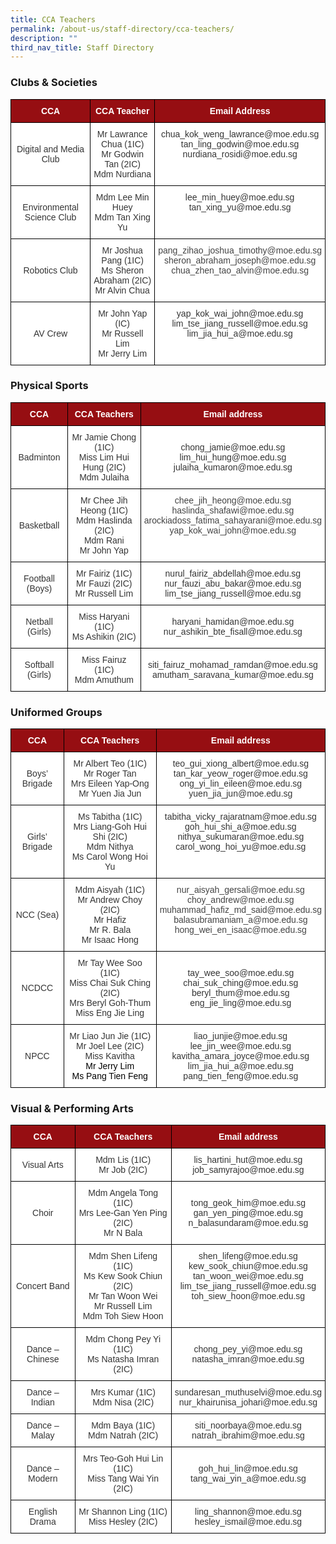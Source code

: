 ```yaml
---
title: CCA Teachers
permalink: /about-us/staff-directory/cca-teachers/
description: ""
third_nav_title: Staff Directory
---
```

### Clubs &amp; Societies

<style type="text/css">
.tg  {border-collapse:collapse;border-spacing:0;}
.tg td{border-color:black;border-style:solid;border-width:1px;font-family:Arial, sans-serif;font-size:14px;
  overflow:hidden;padding:10px 5px;word-break:normal;}
.tg th{border-color:black;border-style:solid;border-width:1px;font-family:Arial, sans-serif;font-size:14px;
  font-weight:normal;overflow:hidden;padding:10px 5px;word-break:normal;}
.tg .tg-96bg{background-color:#FFF;color:#444;text-align:center;vertical-align:top}
.tg .tg-m8pc{background-color:#960E12;color:#FFF;font-weight:bold;text-align:center;vertical-align:middle}
.tg .tg-9r35{background-color:#FFF;color:#343434;text-align:center;vertical-align:middle}
.tg .tg-tyn3{background-color:#FFF;color:#343434;text-align:center;vertical-align:top}
</style>
<table class="tg">
<thead>
  <tr>
    <th class="tg-m8pc"><span style="font-weight:bold;color:#FFF;background-color:#960E12">CCA</span></th>
    <th class="tg-m8pc"><span style="font-weight:bold;color:#FFF;background-color:#960E12">CCA Teacher</span></th>
    <th class="tg-m8pc"><span style="font-weight:bold;color:#FFF;background-color:#960E12">Email Address</span></th>
  </tr>
</thead>
<tbody>
  <tr>
    <td class="tg-9r35"><span style="color:#343434;background-color:#FFF">Digital and Media Club</span></td>
    <td class="tg-tyn3"><span style="color:#343434">Mr Lawrance Chua (1IC)</span><br><span style="color:#343434">Mr Godwin Tan (2IC)</span><br><span style="color:#343434">Mdm Nurdiana</span></td>
    <td class="tg-tyn3"><span style="color:#343434">chua_kok_weng_lawrance@moe.edu.sg</span><br><span style="color:#343434">tan_ling_godwin@moe.edu.sg</span><br><span style="color:#343434">nurdiana_rosidi@moe.edu.sg</span></td>
  </tr>
  <tr>
    <td class="tg-9r35"><span style="color:#343434;background-color:#FFF">Environmental Science Club</span></td>
    <td class="tg-tyn3"><span style="color:#343434">Mdm Lee Min Huey</span><br><span style="color:#343434">Mdm Tan Xing Yu</span></td>
    <td class="tg-tyn3"><span style="color:#343434">lee_min_huey@moe.edu.sg</span><br><span style="color:#343434">tan_xing_yu@moe.edu.sg</span></td>
  </tr>
  <tr>
    <td class="tg-9r35"><span style="color:#343434;background-color:#FFF">Robotics Club</span></td>
    <td class="tg-tyn3"><span style="color:#343434">Mr Joshua Pang (1IC)</span><br><span style="color:#343434">Ms Sheron Abraham (2IC)</span><br>Mr Alvin Chua</td>
    <td class="tg-96bg">pang_zihao_joshua_timothy@moe.edu.sg<br>sheron_abraham_joseph@moe.edu.sg<br>chua_zhen_tao_alvin@moe.edu.sg</td>
  </tr>
  <tr>
    <td class="tg-9r35"><span style="color:#343434;background-color:#FFF"> AV Crew</span></td>
    <td class="tg-9r35"><span style="color:#343434;background-color:#FFF">Mr John Yap (IC)</span><br><span style="color:#343434;background-color:#FFF">Mr Russell Lim</span><br><span style="color:#343434;background-color:#FFF">Mr Jerry Lim</span></td>
    <td class="tg-tyn3"><span style="color:#343434"> yap_kok_wai_john@moe.edu.sg</span><br><span style="color:#343434">lim_tse_jiang_russell@moe.edu.sg</span><br><span style="color:#343434">lim_jia_hui_a@moe.edu.sg</span></td>
  </tr>
</tbody>
</table>

### Physical Sports

<style type="text/css">
.tg  {border-collapse:collapse;border-spacing:0;}
.tg td{border-color:black;border-style:solid;border-width:1px;font-family:Arial, sans-serif;font-size:14px;
  overflow:hidden;padding:10px 5px;word-break:normal;}
.tg th{border-color:black;border-style:solid;border-width:1px;font-family:Arial, sans-serif;font-size:14px;
  font-weight:normal;overflow:hidden;padding:10px 5px;word-break:normal;}
.tg .tg-96bg{background-color:#FFF;color:#444;text-align:center;vertical-align:top}
.tg .tg-hzgw{background-color:#960E12;color:#FFF;font-weight:bold;text-align:center;vertical-align:top}
.tg .tg-9r35{background-color:#FFF;color:#343434;text-align:center;vertical-align:middle}
.tg .tg-tyn3{background-color:#FFF;color:#343434;text-align:center;vertical-align:top}
</style>
<table class="tg">
<thead>
  <tr>
    <th class="tg-hzgw"><span style="font-weight:bold;color:#FFF;background-color:#960E12">CCA</span></th>
    <th class="tg-hzgw"><span style="font-weight:bold;color:#FFF;background-color:#960E12">CCA Teachers</span></th>
    <th class="tg-hzgw"><span style="font-weight:bold;color:#FFF;background-color:#960E12">Email address</span></th>
  </tr>
</thead>
<tbody>
  <tr>
    <td class="tg-9r35"><span style="color:#343434;background-color:#FFF">Badminton</span></td>
    <td class="tg-tyn3"><span style="color:#343434">Mr Jamie Chong (1IC)</span><br><span style="color:#343434">Miss Lim Hui Hung (2IC)</span><br><span style="color:#343434">Mdm Julaiha</span></td>
    <td class="tg-9r35"><span style="color:#343434;background-color:#FFF">chong_jamie@moe.edu.sg</span><br><span style="color:#343434;background-color:#FFF">lim_hui_hung@moe.edu.sg</span><br><span style="color:#343434;background-color:#FFF">julaiha_kumaron@moe.edu.sg</span></td>
  </tr>
  <tr>
    <td class="tg-9r35"><span style="color:#343434;background-color:#FFF">Basketball</span></td>
    <td class="tg-tyn3"><span style="color:#343434">Mr Chee Jih Heong (1IC)</span><br><span style="color:#343434">Mdm Haslinda (2IC)</span><br><span style="color:#343434">Mdm Rani</span><br>Mr John Yap</td>
    <td class="tg-96bg">chee_jih_heong@moe.edu.sg<br>haslinda_shafawi@moe.edu.sg<br>arockiadoss_fatima_sahayarani@moe.edu.sg<br>yap_kok_wai_john@moe.edu.sg</td>
  </tr>
  <tr>
    <td class="tg-9r35"><span style="color:#343434;background-color:#FFF">Football (Boys)</span></td>
    <td class="tg-9r35"><span style="color:#343434;background-color:#FFF">Mr Fairiz (1IC)</span><br><span style="color:#343434;background-color:#FFF">Mr Fauzi (2IC)</span><br><span style="color:#343434;background-color:#FFF">Mr Russell Lim</span></td>
    <td class="tg-9r35"><span style="color:#343434;background-color:#FFF">nurul_fairiz_abdellah@moe.edu.sg</span><br><span style="color:#343434;background-color:#FFF">nur_fauzi_abu_bakar@moe.edu.sg</span><br><span style="color:#343434;background-color:#FFF">lim_tse_jiang_russell@moe.edu.sg</span></td>
  </tr>
  <tr>
    <td class="tg-9r35"><span style="color:#343434;background-color:#FFF">Netball (Girls)</span></td>
    <td class="tg-9r35"><span style="color:#343434;background-color:#FFF">Miss Haryani (1IC)</span><br><span style="color:#343434;background-color:#FFF">Ms Ashikin (2IC)</span></td>
    <td class="tg-9r35"><span style="color:#343434;background-color:#FFF">haryani_hamidan@moe.edu.sg </span><br><span style="color:#343434;background-color:#FFF">nur_ashikin_bte_fisall@moe.edu.sg</span></td>
  </tr>
  <tr>
    <td class="tg-9r35"><span style="color:#343434;background-color:#FFF">Softball (Girls)</span></td>
    <td class="tg-9r35"><span style="color:#343434;background-color:#FFF">Miss Fairuz (1IC)</span><br><span style="color:#343434;background-color:#FFF">Mdm Amuthum</span></td>
    <td class="tg-9r35"><span style="color:#343434;background-color:#FFF">siti_fairuz_mohamad_ramdan@moe.edu.sg</span><br><span style="color:#343434;background-color:#FFF">amutham_saravana_kumar@moe.edu.sg</span></td>
  </tr>
</tbody>
</table>

### Uniformed Groups

<style type="text/css">
.tg  {border-collapse:collapse;border-spacing:0;}
.tg td{border-color:black;border-style:solid;border-width:1px;font-family:Arial, sans-serif;font-size:14px;
  overflow:hidden;padding:10px 5px;word-break:normal;}
.tg th{border-color:black;border-style:solid;border-width:1px;font-family:Arial, sans-serif;font-size:14px;
  font-weight:normal;overflow:hidden;padding:10px 5px;word-break:normal;}
.tg .tg-96bg{background-color:#FFF;color:#444;text-align:center;vertical-align:top}
.tg .tg-hzgw{background-color:#960E12;color:#FFF;font-weight:bold;text-align:center;vertical-align:top}
.tg .tg-9r35{background-color:#FFF;color:#343434;text-align:center;vertical-align:middle}
.tg .tg-tyn3{background-color:#FFF;color:#343434;text-align:center;vertical-align:top}
</style>
<table class="tg">
<thead>
  <tr>
    <th class="tg-hzgw"><span style="font-weight:bold;color:#FFF;background-color:#960E12">CCA</span></th>
    <th class="tg-hzgw"><span style="font-weight:bold;color:#FFF;background-color:#960E12">CCA Teachers</span></th>
    <th class="tg-hzgw"><span style="font-weight:bold;color:#FFF;background-color:#960E12">Email address</span></th>
  </tr>
</thead>
<tbody>
  <tr>
    <td class="tg-9r35"><span style="color:#343434;background-color:#FFF">Boys’ Brigade</span></td>
    <td class="tg-tyn3"><span style="color:#343434">Mr Albert Teo (1IC)</span><br><span style="color:#343434">Mr Roger Tan</span><br><span style="color:#343434">Mrs Eileen Yap-Ong</span><br><span style="color:#343434">Mr Yuen Jia Jun</span></td>
    <td class="tg-9r35"><span style="color:#343434;background-color:#FFF">teo_gui_xiong_albert@moe.edu.sg</span><br><span style="color:#343434;background-color:#FFF">tan_kar_yeow_roger@moe.edu.sg</span><br><span style="color:#343434;background-color:#FFF">ong_yi_lin_eileen@moe.edu.sg</span><br><span style="color:#343434;background-color:#FFF">yuen_jia_jun@moe.edu.sg</span></td>
  </tr>
  <tr>
    <td class="tg-9r35"><span style="color:#343434;background-color:#FFF">Girls’ Brigade</span></td>
    <td class="tg-tyn3"><span style="color:#343434">Ms Tabitha (1IC)</span><br><span style="color:#343434">Mrs Liang-Goh Hui Shi (2IC)</span><br><span style="color:#343434">Mdm Nithya</span><br><span style="color:#343434">Ms Carol Wong Hoi Yu</span></td>
    <td class="tg-tyn3"><span style="color:#343434">tabitha_vicky_rajaratnam@moe.edu.sg</span><br><span style="color:#343434">goh_hui_shi_a@moe.edu.sg</span><br><span style="color:#343434">nithya_sukumaran@moe.edu.sg</span><br>carol_wong_hoi_yu@moe.edu.sg</td>
  </tr>
  <tr>
    <td class="tg-9r35"><span style="color:#343434;background-color:#FFF">NCC (Sea)</span></td>
    <td class="tg-tyn3"><span style="color:#343434">Mdm Aisyah (1IC)</span><br><span style="color:#343434">Mr Andrew Choy (2IC)</span><br><span style="color:#343434">Mr Hafiz</span><br>Mr R. Bala<br>Mr Isaac Hong</td>
    <td class="tg-96bg">nur_aisyah_gersali@moe.edu.sg<br>choy_andrew@moe.edu.sg<br>muhammad_hafiz_md_said@moe.edu.sg<br>balasubramaniam_a@moe.edu.sg<br>hong_wei_en_isaac@moe.edu.sg</td>
  </tr>
  <tr>
    <td class="tg-9r35"><span style="color:#343434;background-color:#FFF">NCDCC</span></td>
    <td class="tg-tyn3"><span style="color:#343434">Mr Tay Wee Soo (1IC)</span><br><span style="color:#343434">Miss Chai Suk Ching (2IC)</span><br><span style="color:#343434">Mrs Beryl Goh-Thum</span><br><span style="color:#343434">Miss Eng Jie Ling</span></td>
    <td class="tg-9r35"><span style="color:#343434;background-color:#FFF">tay_wee_soo@moe.edu.sg</span><br><span style="color:#343434;background-color:#FFF">chai_suk_ching@moe.edu.sg</span><br><span style="color:#343434;background-color:#FFF">beryl_thum@moe.edu.sg</span><br><span style="color:#343434;background-color:#FFF">eng_jie_ling@moe.edu.sg</span></td>
  </tr>
  <tr>
    <td class="tg-9r35"><span style="color:#343434;background-color:#FFF">NPCC</span></td>
    <td class="tg-tyn3"><span style="color:#343434">Mr Liao Jun Jie (1IC)</span><br><span style="color:#343434">Mr Joel Lee (2IC)</span><br><span style="color:#343434">Miss Kavitha</span><br><span style="font-weight:400;color:#000">Mr Jerry Lim</span><br><span style="font-weight:400;color:#000">Ms Pang Tien Feng</span></td>
    <td class="tg-tyn3"><span style="color:#343434">liao_junjie@moe.edu.sg</span><br><span style="color:#343434">lee_jin_wee@moe.edu.sg</span><br><span style="color:#343434">kavitha_amara_joyce@moe.edu.sg</span><br><span style="color:#343434">lim_jia_hui_a@moe.edu.sg</span><br>pang_tien_feng@moe.edu.sg</td>
  </tr>
</tbody>
</table>

### Visual &amp; Performing Arts

<style type="text/css">
.tg  {border-collapse:collapse;border-spacing:0;}
.tg td{border-color:black;border-style:solid;border-width:1px;font-family:Arial, sans-serif;font-size:14px;
  overflow:hidden;padding:10px 5px;word-break:normal;}
.tg th{border-color:black;border-style:solid;border-width:1px;font-family:Arial, sans-serif;font-size:14px;
  font-weight:normal;overflow:hidden;padding:10px 5px;word-break:normal;}
.tg .tg-hzgw{background-color:#960E12;color:#FFF;font-weight:bold;text-align:center;vertical-align:top}
.tg .tg-9r35{background-color:#FFF;color:#343434;text-align:center;vertical-align:middle}
.tg .tg-tyn3{background-color:#FFF;color:#343434;text-align:center;vertical-align:top}
</style>
<table class="tg">
<thead>
  <tr>
    <th class="tg-hzgw"><span style="font-weight:bold;color:#FFF;background-color:#960E12">CCA</span></th>
    <th class="tg-hzgw"><span style="font-weight:bold;color:#FFF;background-color:#960E12">CCA Teachers</span></th>
    <th class="tg-hzgw"><span style="font-weight:bold;color:#FFF;background-color:#960E12">Email address</span></th>
  </tr>
</thead>
<tbody>
  <tr>
    <td class="tg-9r35"><span style="color:#343434;background-color:#FFF">Visual Arts</span></td>
    <td class="tg-9r35"><span style="color:#343434;background-color:#FFF">Mdm Lis (1IC)</span><br><span style="color:#343434;background-color:#FFF">Mr Job (2IC)</span></td>
    <td class="tg-9r35"><span style="color:#343434;background-color:#FFF">lis_hartini_hut@moe.edu.sg</span><br><span style="color:#343434;background-color:#FFF">job_samyrajoo@moe.edu.sg</span></td>
  </tr>
  <tr>
    <td class="tg-9r35"><span style="color:#343434;background-color:#FFF">Choir</span></td>
    <td class="tg-9r35"><span style="color:#343434;background-color:#FFF">Mdm Angela Tong (1IC)</span><br><span style="color:#343434;background-color:#FFF">Mrs Lee-Gan Yen Ping (2IC)</span><br><span style="color:#343434;background-color:#FFF">Mr N Bala</span></td>
    <td class="tg-9r35"><span style="color:#343434;background-color:#FFF">tong_geok_him@moe.edu.sg</span><br><span style="color:#343434;background-color:#FFF">gan_yen_ping@moe.edu.sg</span><br><span style="color:#343434;background-color:#FFF">n_balasundaram@moe.edu.sg</span></td>
  </tr>
  <tr>
    <td class="tg-9r35"><span style="color:#343434;background-color:#FFF">Concert Band</span></td>
    <td class="tg-tyn3"><span style="color:#343434">Mdm Shen Lifeng (1IC)</span><br><span style="color:#343434">Ms Kew Sook Chiun (2IC)</span><br><span style="color:#343434">Mr Tan Woon Wei</span><br><span style="color:#343434">Mr Russell Lim</span><br><span style="color:#343434">Mdm Toh Siew Hoon</span></td>
    <td class="tg-tyn3"><span style="color:#343434">shen_lifeng@moe.edu.sg</span><br><span style="color:#343434">kew_sook_chiun@moe.edu.sg</span><br><span style="color:#343434">tan_woon_wei@moe.edu.sg</span><br><span style="color:#343434">lim_tse_jiang_russell@moe.edu.sg</span><br><span style="color:#343434">toh_siew_hoon@moe.edu.sg</span></td>
  </tr>
  <tr>
    <td class="tg-9r35"><span style="color:#343434;background-color:#FFF">Dance – Chinese</span></td>
    <td class="tg-9r35"><span style="color:#343434;background-color:#FFF">Mdm Chong Pey Yi (1IC)</span><br><span style="color:#343434;background-color:#FFF">Ms Natasha Imran (2IC)</span></td>
    <td class="tg-9r35"><span style="color:#343434;background-color:#FFF">chong_pey_yi@moe.edu.sg </span><br><span style="color:#343434;background-color:#FFF">natasha_imran@moe.edu.sg</span></td>
  </tr>
  <tr>
    <td class="tg-9r35"><span style="color:#343434;background-color:#FFF">Dance – Indian</span></td>
    <td class="tg-9r35"><span style="color:#343434;background-color:#FFF">Mrs Kumar (1IC)</span><br><span style="color:#343434;background-color:#FFF">Mdm Nisa (2IC)</span></td>
    <td class="tg-9r35"><span style="color:#343434;background-color:#FFF">sundaresan_muthuselvi@moe.edu.sg</span><br><span style="color:#343434;background-color:#FFF">nur_khairunisa_johari@moe.edu.sg</span></td>
  </tr>
  <tr>
    <td class="tg-9r35"><span style="color:#343434;background-color:#FFF">Dance – Malay</span></td>
    <td class="tg-9r35"><span style="color:#343434;background-color:#FFF">Mdm Baya (1IC)</span><br><span style="color:#343434;background-color:#FFF">Mdm Natrah (2IC)</span></td>
    <td class="tg-9r35"><span style="color:#343434;background-color:#FFF">siti_noorbaya@moe.edu.sg </span><br><span style="color:#343434;background-color:#FFF">natrah_ibrahim@moe.edu.sg</span></td>
  </tr>
  <tr>
    <td class="tg-9r35"><span style="color:#343434;background-color:#FFF">Dance – Modern</span></td>
    <td class="tg-9r35"><span style="color:#343434;background-color:#FFF">Mrs Teo-Goh Hui Lin (1IC)</span><br><span style="color:#343434;background-color:#FFF">Miss Tang Wai Yin (2IC)</span></td>
    <td class="tg-9r35"><span style="color:#343434;background-color:#FFF">goh_hui_lin@moe.edu.sg</span><br><span style="color:#343434;background-color:#FFF">tang_wai_yin_a@moe.edu.sg</span></td>
  </tr>
  <tr>
    <td class="tg-9r35"><span style="color:#343434;background-color:#FFF">English Drama</span></td>
    <td class="tg-9r35"><span style="color:#343434;background-color:#FFF">Mr Shannon Ling (1IC)</span><br><span style="color:#343434;background-color:#FFF">Miss Hesley (2IC)</span></td>
    <td class="tg-9r35"><span style="color:#343434;background-color:#FFF">ling_shannon@moe.edu.sg</span><br><span style="color:#343434;background-color:#FFF">hesley_ismail@moe.edu.sg</span></td>
  </tr>
</tbody>
</table>